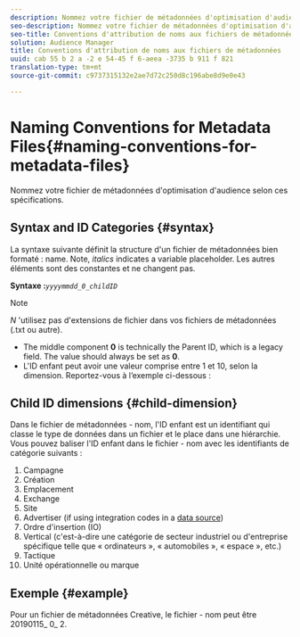 ```yaml
---
description: Nommez votre fichier de métadonnées d'optimisation d'audience selon ces spécifications.
seo-description: Nommez votre fichier de métadonnées d'optimisation d'audience selon ces spécifications.
seo-title: Conventions d'attribution de noms aux fichiers de métadonnées
solution: Audience Manager
title: Conventions d'attribution de noms aux fichiers de métadonnées
uuid: cab 55 b 2 a -2 e 54-45 f 6-aeea -3735 b 911 f 821
translation-type: tm+mt
source-git-commit: c9737315132e2ae7d72c250d8c196abe8d9e0e43

---
```



# Naming Conventions for Metadata Files{#naming-conventions-for-metadata-files}

Nommez votre fichier de métadonnées d'optimisation d'audience selon ces spécifications.

## Syntax and ID Categories {#syntax}

La syntaxe suivante définit la structure d'un fichier de métadonnées bien formaté : name. Note, *italics* indicates a variable placeholder. Les autres éléments sont des constantes et ne changent pas.

**Syntaxe :***`yyyymmdd_0_childID`*

>[!NOTE]
>
>*N* 'utilisez pas d'extensions de fichier dans vos fichiers de métadonnées (.txt ou autre).

<!--In the name syntax, you'll notice a parent ID variable. Don't confuse it with the parent ID used in the [metadata file contents](../../../reporting/audience-optimization-reports/metadata-files-intro/metadata-file-contents.md). These 2 variables seem similar, but they represent different things:-->

* The middle component **0** is technically the Parent ID, which is a legacy field. The value should always be set as **0**.
* L'ID enfant peut avoir une valeur comprise entre 1 et 10, selon la dimension. Reportez-vous à l’exemple ci-dessous :

## Child ID dimensions {#child-dimension}

Dans le fichier de métadonnées - nom, l'ID enfant est un identifiant qui classe le type de données dans un fichier et le place dans une hiérarchie. Vous pouvez baliser l'ID enfant dans le fichier - nom avec les identifiants de catégorie suivants :

1. Campagne
1. Création
1. Emplacement
1. Exchange
1. Site
1. Advertiser (if using integration codes in a [data source](../../../features/manage-datasources.md#details))
1. Ordre d'insertion (IO)
1. Vertical (c'est-à-dire une catégorie de secteur industriel ou d'entreprise spécifique telle que « ordinateurs », « automobiles », « espace », etc.)
1. Tactique
1. Unité opérationnelle ou marque

## Exemple {#example}

Pour un fichier de métadonnées Creative, le fichier - nom peut être 20190115_ 0_ 2.

<!--Let's take a look at how you would use these IDs in a metadata file name. As an example, say your data file consists of campaign creatives. In this case, the campaign is a parent object and the creatives are child objects because they belong to, or are contained by, the campaign. As a result, you'd choose the following IDs for the metadata file name:

* Parent ID: `1` 
* Child ID: `2`

Your metadata file name would look like this: `20150827_1_2`

Sometimes, you might have data that does not belong to a parent object. Whenever this is the case, select ID 0 for the parent ID. In this case, your file title would look like this: `20150827_0_2`. -->

